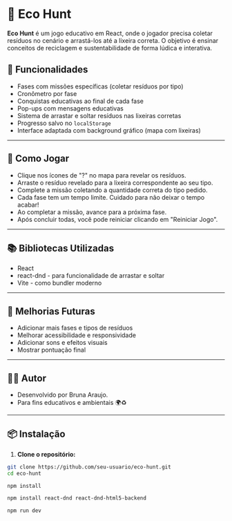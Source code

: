 # 🌱 Eco Hunt

**Eco Hunt** é um jogo educativo em React, onde o jogador precisa coletar resíduos no cenário e arrastá-los até a lixeira correta. O objetivo é ensinar conceitos de reciclagem e sustentabilidade de forma lúdica e interativa.

## 🚀 Funcionalidades

- Fases com missões específicas (coletar resíduos por tipo)
- Cronômetro por fase
- Conquistas educativas ao final de cada fase
- Pop-ups com mensagens educativas
- Sistema de arrastar e soltar resíduos nas lixeiras corretas
- Progresso salvo no `localStorage`
- Interface adaptada com background gráfico (mapa com lixeiras)

---

## 🧩 Como Jogar

- Clique nos ícones de "?" no mapa para revelar os resíduos.
- Arraste o resíduo revelado para a lixeira correspondente ao seu tipo.
- Complete a missão coletando a quantidade correta do tipo pedido.
- Cada fase tem um tempo limite. Cuidado para não deixar o tempo acabar!
- Ao completar a missão, avance para a próxima fase.
- Após concluir todas, você pode reiniciar clicando em "Reiniciar Jogo".

---

## 📚 Bibliotecas Utilizadas

- React
- react-dnd - para funcionalidade de arrastar e soltar
- Vite - como bundler moderno

---

## 📌 Melhorias Futuras

- Adicionar mais fases e tipos de resíduos
- Melhorar acessibilidade e responsividade
- Adicionar sons e efeitos visuais
- Mostrar pontuação final

---

## 🧑‍💻 Autor

- Desenvolvido por Bruna Araujo.
- Para fins educativos e ambientais 🌍♻️

---

## 📦 Instalação

1. **Clone o repositório:**

```bash
git clone https://github.com/seu-usuario/eco-hunt.git
cd eco-hunt

npm install

npm install react-dnd react-dnd-html5-backend

npm run dev

